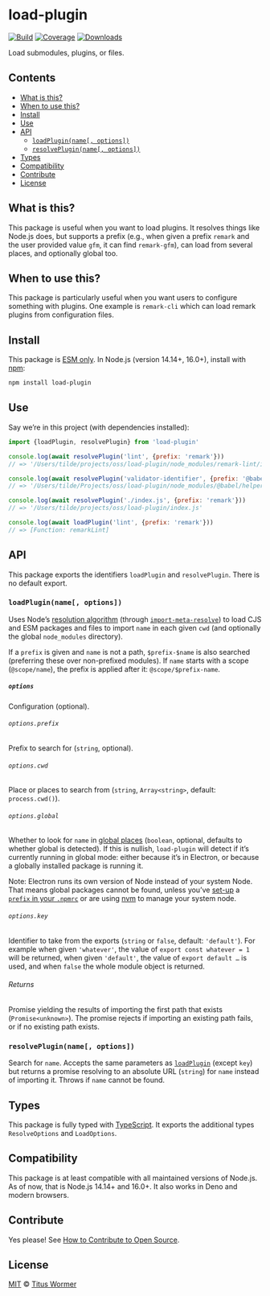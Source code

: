 # load-plugin

[![Build][build-badge]][build]
[![Coverage][coverage-badge]][coverage]
[![Downloads][downloads-badge]][downloads]

Load submodules, plugins, or files.

## Contents

*   [What is this?](#what-is-this)
*   [When to use this?](#when-to-use-this)
*   [Install](#install)
*   [Use](#use)
*   [API](#api)
    *   [`loadPlugin(name[, options])`](#loadpluginname-options)
    *   [`resolvePlugin(name[, options])`](#resolvepluginname-options)
*   [Types](#types)
*   [Compatibility](#compatibility)
*   [Contribute](#contribute)
*   [License](#license)

## What is this?

This package is useful when you want to load plugins.
It resolves things like Node.js does, but supports a prefix (e.g., when given a
prefix `remark` and the user provided value `gfm`, it can find `remark-gfm`),
can load from several places, and optionally global too.

## When to use this?

This package is particularly useful when you want users to configure something
with plugins.
One example is `remark-cli` which can load remark plugins from configuration
files.

## Install

This package is [ESM only][esm].
In Node.js (version 14.14+, 16.0+), install with [npm][]:

```sh
npm install load-plugin
```

## Use

Say we’re in this project (with dependencies installed):

```js
import {loadPlugin, resolvePlugin} from 'load-plugin'

console.log(await resolvePlugin('lint', {prefix: 'remark'}))
// => '/Users/tilde/projects/oss/load-plugin/node_modules/remark-lint/index.js'

console.log(await resolvePlugin('validator-identifier', {prefix: '@babel/helper'}))
// => '/Users/tilde/Projects/oss/load-plugin/node_modules/@babel/helper-validator-identifier/lib/index.js'

console.log(await resolvePlugin('./index.js', {prefix: 'remark'}))
// => '/Users/tilde/projects/oss/load-plugin/index.js'

console.log(await loadPlugin('lint', {prefix: 'remark'}))
// => [Function: remarkLint]
```

## API

This package exports the identifiers `loadPlugin` and `resolvePlugin`.
There is no default export.

### `loadPlugin(name[, options])`

Uses Node’s [resolution algorithm][algo] (through
[`import-meta-resolve`][import-meta-resolve]) to load CJS and ESM packages and
files to import `name` in each given `cwd` (and optionally the global
`node_modules` directory).

If a `prefix` is given and `name` is not a path, `$prefix-$name` is also
searched (preferring these over non-prefixed modules).
If `name` starts with a scope (`@scope/name`), the prefix is applied after it:
`@scope/$prefix-name`.

##### `options`

Configuration (optional).

###### `options.prefix`

Prefix to search for (`string`, optional).

###### `options.cwd`

Place or places to search from (`string`, `Array<string>`, default:
`process.cwd()`).

###### `options.global`

Whether to look for `name` in [global places][global] (`boolean`, optional,
defaults to whether global is detected).
If this is nullish, `load-plugin` will detect if it’s currently running in
global mode: either because it’s in Electron, or because a globally installed
package is running it.

Note: Electron runs its own version of Node instead of your system Node.
That means global packages cannot be found, unless you’ve [set-up][] a [`prefix`
in your `.npmrc`][prefix] or are using [nvm][] to manage your system node.

###### `options.key`

Identifier to take from the exports (`string` or `false`, default: `'default'`).
For example when given `'whatever'`, the value of `export const whatever = 1`
will be returned, when given `'default'`, the value of `export default …` is
used, and when `false` the whole module object is returned.

###### Returns

Promise yielding the results of importing the first path that exists
(`Promise<unknown>`).
The promise rejects if importing an existing path fails, or if no existing
path exists.

### `resolvePlugin(name[, options])`

Search for `name`.
Accepts the same parameters as [`loadPlugin`][load-plugin] (except `key`) but
returns a promise resolving to an absolute URL (`string`) for `name` instead of
importing it.
Throws if `name` cannot be found.

## Types

This package is fully typed with [TypeScript][].
It exports the additional types `ResolveOptions` and `LoadOptions`.

## Compatibility

This package is at least compatible with all maintained versions of Node.js.
As of now, that is Node.js 14.14+ and 16.0+.
It also works in Deno and modern browsers.

## Contribute

Yes please!
See [How to Contribute to Open Source][contribute].

## License

[MIT][license] © [Titus Wormer][author]

<!-- Definitions -->

[build-badge]: https://github.com/wooorm/load-plugin/actions/workflows/main.yml/badge.svg

[build]: https://github.com/wooorm/load-plugin/actions

[coverage-badge]: https://img.shields.io/codecov/c/github/wooorm/load-plugin.svg

[coverage]: https://codecov.io/github/wooorm/load-plugin

[downloads-badge]: https://img.shields.io/npm/dm/load-plugin.svg

[downloads]: https://www.npmjs.com/package/load-plugin

[npm]: https://docs.npmjs.com/cli/install

[license]: license

[author]: https://wooorm.com

[esm]: https://gist.github.com/sindresorhus/a39789f98801d908bbc7ff3ecc99d99c

[typescript]: https://www.typescriptlang.org

[contribute]: https://opensource.guide/how-to-contribute/

[global]: https://docs.npmjs.com/files/folders#node-modules

[prefix]: https://docs.npmjs.com/misc/config#prefix

[set-up]: https://github.com/sindresorhus/guides/blob/master/npm-global-without-sudo.md

[nvm]: https://github.com/creationix/nvm

[algo]: https://nodejs.org/api/esm.html#esm_resolution_algorithm

[import-meta-resolve]: https://github.com/wooorm/import-meta-resolve

[load-plugin]: #loadpluginname-options
